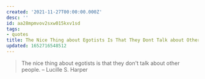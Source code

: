 ```yaml
---
created: '2021-11-27T00:00:00.000Z'
desc: ''
id: aa28mpmvov2sxw015kxv1sd
tags:
- quotes
title: The Nice Thing about Egotists Is That They Dont Talk about Other People
updated: 1652716548512
---
```

   
> The nice thing about egotists is that they don't talk about other people. – Lucille S. Harper